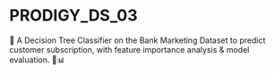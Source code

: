 # PRODIGY_DS_03
🚀 A Decision Tree Classifier on the Bank Marketing Dataset to predict customer subscription, with feature importance analysis &amp; model evaluation. 🌳📊
